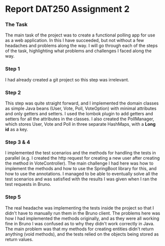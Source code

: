 # Report DAT250 Assignment 2
### The Task
The main task of the project was to create a functional polling app for use as a web application. In this I have succeeded, but not without a few headaches and problems along the way. I will go through each of the steps of the task, highlighting what problems and challenges I faced along the way.
### Step 1
I had already created a git project so this step was irrelevant.
### Step 2
This step was quite straight forward, and I implemented the domain classes as simple Java beans (User, Vote, Poll, VoteOption) with minimal attributes and only getters and setters. I used the lombok plugin to add getters and setters for all the attributes in the classes. I also created the PollManager, which stores User, Vote and Poll in three separate HashMaps, with a **Long id** as a key.
### Step 3 & 4
I implemented the test scenarios and the methods for handling the tests in parallel (e.g. I created the http request for creating a new user after creating the method in VoteController).
The main challenge I had here was how to implement the methods and how to use the SpringBoot library for this, and how to use the annotations. I managed to be able to eventually solve all the test scenarios and was satisfied with the results I was given when I ran the test requests in Bruno.
### Step 5
The real headache was implementing the tests inside the project so that I didn't have to manually run them in the Bruno client. The problems here was how I had implemented the methods originally, and as they were all working fine in Bruno I was confused as to why they didn't work correctly in Java. The main problem was that my methods for creating entities didn't return anything (void methods), and the tests relied on the objects being stored as return values.


